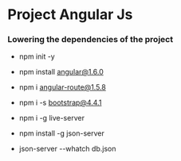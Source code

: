 # Project Angular Js

### Lowering the dependencies of the project

* npm init -y
* npm install angular@1.6.0
* npm i angular-route@1.5.8

* npm i -s bootstrap@4.4.1

* npm i -g live-server

* npm install -g json-server

* json-server --whatch db.json
